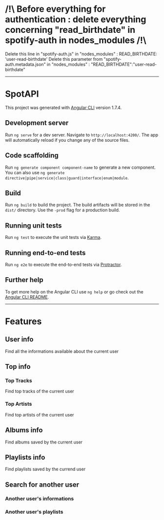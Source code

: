 # /!\ Before everything for authentication : delete everything concerning "read_birthdate" in spotify-auth in nodes_modules /!\

Delete this line in "spotify-auth.js" in "nodes_modules" : READ_BIRTHDATE: 'user-read-birthdate'
Delete this parameter from "spotify-auth.metadata.json" in "nodes_modules" : "READ_BIRTHDATE":"user-read-birthdate"
________________________________________________________________________________________________________________________________________________________________________________________

# SpotAPI

This project was generated with [Angular CLI](https://github.com/angular/angular-cli) version 1.7.4.

## Development server

Run `ng serve` for a dev server. Navigate to `http://localhost:4200/`. The app will automatically reload if you change any of the source files.

## Code scaffolding

Run `ng generate component component-name` to generate a new component. You can also use `ng generate directive|pipe|service|class|guard|interface|enum|module`.

## Build

Run `ng build` to build the project. The build artifacts will be stored in the `dist/` directory. Use the `-prod` flag for a production build.

## Running unit tests

Run `ng test` to execute the unit tests via [Karma](https://karma-runner.github.io).

## Running end-to-end tests

Run `ng e2e` to execute the end-to-end tests via [Protractor](http://www.protractortest.org/).

## Further help

To get more help on the Angular CLI use `ng help` or go check out the [Angular CLI README](https://github.com/angular/angular-cli/blob/master/README.md).

________________________________________________________________________________________________________________________________________________________________________________________


# Features

## User info

Find all the informations available about the current user

## Top info

### Top Tracks

Find top tracks of the current user

### Top Artists

Find top artists of the current user

## Albums info

Find albums saved by the current user

## Playlists info

Find playlists saved by the currend user

## Search for another user

### Another user's informations



### Another user's playlists



